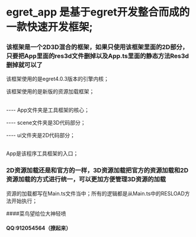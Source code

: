 # egret_app 是基于egret开发整合而成的一款快速开发框架;

### 该框架是一个2D3D混合的框架，如果只使用该框架里面的2D部分，只要把App里面的res3d文件删掉以及App.ts里面的静态方法Res3d删掉就可以了

该框架使用的是egret4.0.3版本的引擎内核；

该框架使用的是新版的资源加载框架；

##
---- App文件夹是工具框架的核心；

---- scene文件夹是3D代码部分；

---- ui文件夹是2D代码部分；
##

App是该程序工具框架的入口；

### 2D资源加载还是和官方的一样，3D资源加载把官方的资源加载和2D资源加载的方式进行统一，可以更加方便管理3D资源的加载

资源的加载都写在Main.ts文件当中；所有的逻辑都是从Main.ts中的RESLOAD方法开始执行；

####菜鸟望给位大神轻喷
#### QQ:912054564（撩起来）
